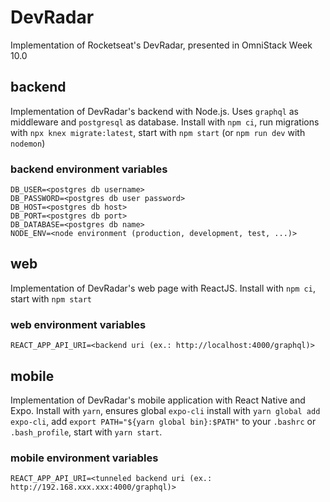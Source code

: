 # DevRadar
Implementation of Rocketseat's DevRadar, presented in OmniStack Week 10.0

## backend
Implementation of DevRadar's backend with Node.js. Uses `graphql` as middleware and `postgresql` as database.
Install with `npm ci`, run migrations with `npx knex migrate:latest`, start with `npm start` (or `npm run dev` with `nodemon`)

### backend environment variables
```
DB_USER=<postgres db username>
DB_PASSWORD=<postgres db user password>
DB_HOST=<postgres db host>
DB_PORT=<postgres db port>
DB_DATABASE=<postgres db name>
NODE_ENV=<node environment (production, development, test, ...)>
```

## web
Implementation of DevRadar's web page with ReactJS. Install with `npm ci`, start with `npm start`

### web environment variables
```
REACT_APP_API_URI=<backend uri (ex.: http://localhost:4000/graphql)>
```

## mobile
Implementation of DevRadar's mobile application with React Native and Expo. Install with `yarn`, ensures global `expo-cli` install with `yarn global add expo-cli`, add `export PATH="${yarn global bin}:$PATH"` to your `.bashrc` or `.bash_profile`, start with `yarn start`.

### mobile environment variables
```
REACT_APP_API_URI=<tunneled backend uri (ex.: http://192.168.xxx.xxx:4000/graphql)>
```
